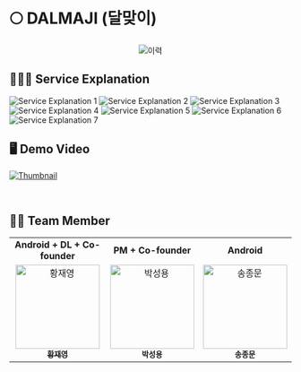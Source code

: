 # 🌕 DALMAJI (달맞이)

<p align="center"> <img src="https://user-images.githubusercontent.com/99489807/231096541-f092cf91-1b33-4474-85a5-2ef6d46a8b05.png" alt="이력"> </p>

## 💁🏻‍♂️ Service Explanation

![Service Explanation 1](https://user-images.githubusercontent.com/99489807/231088713-525f89e5-7afe-4b4e-9b08-238152b1d98b.jpeg)
![Service Explanation 2](https://user-images.githubusercontent.com/99489807/231088746-d55a4688-a5d1-4f8e-a9e4-ed878202e122.jpeg)
![Service Explanation 3](https://user-images.githubusercontent.com/99489807/231088761-d078613b-b753-41da-bb2f-15579698f251.jpeg)
![Service Explanation 4](https://user-images.githubusercontent.com/99489807/231088774-c84946ad-0847-4040-be9a-51571f8feaf8.jpeg)
![Service Explanation 5](https://user-images.githubusercontent.com/99489807/231088783-e6ad30c7-0533-49c4-b4c3-2195fd646ff9.jpeg)
![Service Explanation 6](https://user-images.githubusercontent.com/99489807/231088786-21a83111-792b-4b17-b441-11bd2354b7bf.jpeg)
![Service Explanation 7](https://user-images.githubusercontent.com/99489807/231088790-d2a7b25e-9dd5-43a8-b206-f4434ab7e381.jpeg)


## 🖥️ Demo Video
[![Thumbnail](https://user-images.githubusercontent.com/99489807/231089734-905c37b6-3fba-46e9-9ed0-4e198477742f.png)](https://youtu.be/-GgAbQSYc4U)

</br>

## 🏃🏻 Team Member
<table algin="center">
   <tr>
      <td colspan="1" align="center"><strong>Android + DL + Co-founder</strong></td>
      <td colspan="1" align="center"><strong>PM + Co-founder</strong></td>
      <td colspan="1" align="center"><strong>Android</strong></td>
   </tr>
  <tr>
     <td align="center">
        <a href="https://github.com/jwyeeh-dev"><img src="https://avatars.githubusercontent.com/u/99489807?v=4" width="150px" alt="황재영"/><br /><sub><b>황재영</b></sub></a>
  </td>
       <td align="center">
        <img src="https://user-images.githubusercontent.com/99489807/231092151-476f9114-7009-4ece-8215-553151b63c88.png" width="150px" alt="박성용"/><br /><sub><b>박성용</b></sub>
  </td>
         <td align="center">
        <img src="https://user-images.githubusercontent.com/99489807/231092470-436ada27-d3c7-4231-ba64-7f219b556400.png" width="150px" alt="송종문"/><br /><sub><b>송종문</b></sub>
  <tr>
  
</table> 

